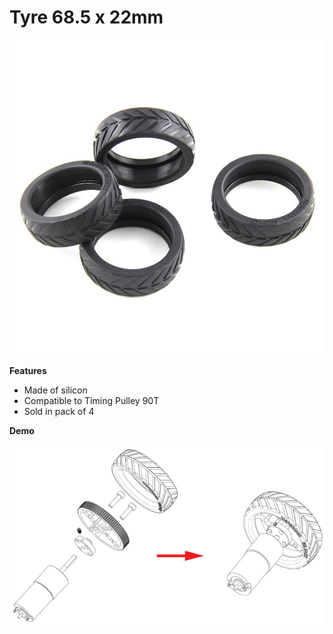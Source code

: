 # Tyre 68.5 x 22mm

![](../../../../.gitbook/assets/0%20%2823%29.jpeg)

**Features**

* Made of silicon
* Compatible to Timing Pulley 90T
* Sold in pack of 4

**Demo**

![](../../../../.gitbook/assets/1%20%2829%29.png)

